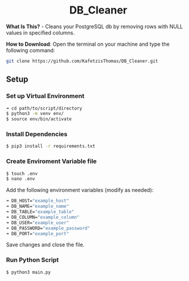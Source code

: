 <h1 align="center">DB_Cleaner</h1>

__What Is This?__ - Cleans your PostgreSQL db by removing rows with NULL values in specified columns.

__How to Download__: Open the terminal on your machine and type the following command:

```bash
git clone https://github.com/KafetzisThomas/DB_Cleaner.git
```

## Setup

### Set up Virtual Environment

```bash
➜ cd path/to/script/directory
$ python3 -m venv env/
$ source env/bin/activate
```

### Install Dependencies

```bash
$ pip3 install -r requirements.txt
```

### Create Enviroment Variable file

```bash
$ touch .env
$ nano .env
```

Add the following environment variables (modify as needed):
```bash
➜ DB_HOST="example_host"
➜ DB_NAME="example_name"
➜ DB_TABLE="example_table"
➜ DB_COLUMN="example_column"
➜ DB_USER="example_user"
➜ DB_PASSWORD="example_password"
➜ DB_PORT="example_port"
```

Save changes and close the file.

### Run Python Script
```bash
$ python3 main.py
```
